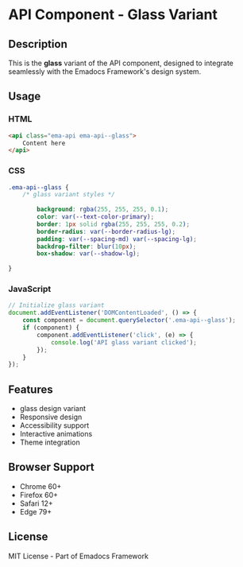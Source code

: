 # API Component - Glass Variant

## Description
This is the **glass** variant of the API component, designed to integrate seamlessly with the Emadocs Framework's design system.

## Usage

### HTML
```html
<api class="ema-api ema-api--glass">
    Content here
</api>
```

### CSS
```css
.ema-api--glass {
    /* glass variant styles */
    
        background: rgba(255, 255, 255, 0.1);
        color: var(--text-color-primary);
        border: 1px solid rgba(255, 255, 255, 0.2);
        border-radius: var(--border-radius-lg);
        padding: var(--spacing-md) var(--spacing-lg);
        backdrop-filter: blur(10px);
        box-shadow: var(--shadow-lg);
    
}
```

### JavaScript
```javascript
// Initialize glass variant
document.addEventListener('DOMContentLoaded', () => {
    const component = document.querySelector('.ema-api--glass');
    if (component) {
        component.addEventListener('click', (e) => {
            console.log('API glass variant clicked');
        });
    }
});
```

## Features
- glass design variant
- Responsive design
- Accessibility support
- Interactive animations
- Theme integration

## Browser Support
- Chrome 60+
- Firefox 60+
- Safari 12+
- Edge 79+

## License
MIT License - Part of Emadocs Framework
